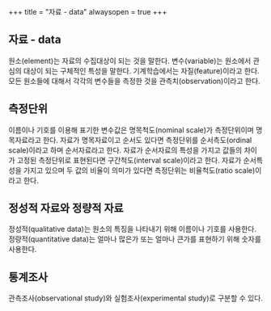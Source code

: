 +++
title = "자료 - data"
alwaysopen = true
+++

## 자료 - data

원소(element)는 자료의 수집대상이 되는 것을 말한다.
변수(variable)는 원소에서 관심의 대상이 되는 구체적인 특성을 말한다. 기계학습에서는 자질(feature)이라고 한다.
모든 원소들에 대해서 각각의 변수들을 측정한 것을 관측치(observation)이라고 한다.

## 측정단위

이름이나 기호를 이용해 표기한 변수값은 명목척도(nominal scale)가 측정단위이며 명목자료라고 한다.
자료가 명목자료이고 순서도 있다면 측정단위를 순서측도(ordinal scale)이라고 하며 순서자료라고 한다.
자료가 순서자료의 특성을 가지고 값들의 차이가 고정된 측정단위로 표현된다면 구간척도(interval scale)이라고 한다.
자료가 순서특성을 가지고 있으며 두 값의 비율이 의미가 있다면 측정단위는 비율척도(ratio scale)이라고 한다.

## 정성적 자료와 정량적 자료

정성적(qualitative data)는 원소의 특징을 나타내기 위해 이름이나 기호를 사용한다. 
정량적(quantitative data)는 얼마나 많은가 또는 얼마나 큰가를 표현하기 위해 숫자를 사용한다.

## 통계조사
관측조사(observational study)와 실험조사(experimental study)로 구분할 수 있다.
 